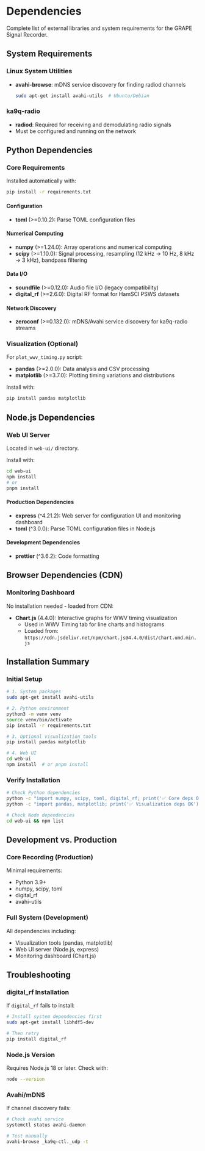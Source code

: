 # Dependencies

Complete list of external libraries and system requirements for the GRAPE Signal Recorder.

## System Requirements

### Linux System Utilities
- **avahi-browse**: mDNS service discovery for finding radiod channels
  ```bash
  sudo apt-get install avahi-utils  # Ubuntu/Debian
  ```

### ka9q-radio
- **radiod**: Required for receiving and demodulating radio signals
- Must be configured and running on the network

## Python Dependencies

### Core Requirements
Installed automatically with:
```bash
pip install -r requirements.txt
```

#### Configuration
- **toml** (>=0.10.2): Parse TOML configuration files

#### Numerical Computing
- **numpy** (>=1.24.0): Array operations and numerical computing
- **scipy** (>=1.10.0): Signal processing, resampling (12 kHz → 10 Hz, 8 kHz → 3 kHz), bandpass filtering

#### Data I/O
- **soundfile** (>=0.12.0): Audio file I/O (legacy compatibility)
- **digital_rf** (>=2.6.0): Digital RF format for HamSCI PSWS datasets

#### Network Discovery
- **zeroconf** (>=0.132.0): mDNS/Avahi service discovery for ka9q-radio streams

### Visualization (Optional)
For `plot_wwv_timing.py` script:
- **pandas** (>=2.0.0): Data analysis and CSV processing
- **matplotlib** (>=3.7.0): Plotting timing variations and distributions

Install with:
```bash
pip install pandas matplotlib
```

## Node.js Dependencies

### Web UI Server
Located in `web-ui/` directory.

Install with:
```bash
cd web-ui
npm install
# or
pnpm install
```

#### Production Dependencies
- **express** (^4.21.2): Web server for configuration UI and monitoring dashboard
- **toml** (^3.0.0): Parse TOML configuration files in Node.js

#### Development Dependencies
- **prettier** (^3.6.2): Code formatting

## Browser Dependencies (CDN)

### Monitoring Dashboard
No installation needed - loaded from CDN:

- **Chart.js** (4.4.0): Interactive graphs for WWV timing visualization
  - Used in WWV Timing tab for line charts and histograms
  - Loaded from: `https://cdn.jsdelivr.net/npm/chart.js@4.4.0/dist/chart.umd.min.js`

## Installation Summary

### Initial Setup
```bash
# 1. System packages
sudo apt-get install avahi-utils

# 2. Python environment
python3 -m venv venv
source venv/bin/activate
pip install -r requirements.txt

# 3. Optional visualization tools
pip install pandas matplotlib

# 4. Web UI
cd web-ui
npm install  # or pnpm install
```

### Verify Installation
```bash
# Check Python dependencies
python -c "import numpy, scipy, toml, digital_rf; print('✅ Core deps OK')"
python -c "import pandas, matplotlib; print('✅ Visualization deps OK')"

# Check Node dependencies
cd web-ui && npm list
```

## Development vs. Production

### Core Recording (Production)
Minimal requirements:
- Python 3.9+
- numpy, scipy, toml
- digital_rf
- avahi-utils

### Full System (Development)
All dependencies including:
- Visualization tools (pandas, matplotlib)
- Web UI server (Node.js, express)
- Monitoring dashboard (Chart.js)

## Troubleshooting

### digital_rf Installation
If `digital_rf` fails to install:
```bash
# Install system dependencies first
sudo apt-get install libhdf5-dev

# Then retry
pip install digital_rf
```

### Node.js Version
Requires Node.js 18 or later. Check with:
```bash
node --version
```

### Avahi/mDNS
If channel discovery fails:
```bash
# Check avahi service
systemctl status avahi-daemon

# Test manually
avahi-browse _ka9q-ctl._udp -t
```
